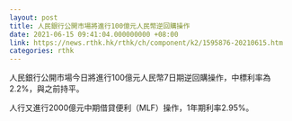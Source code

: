 ```yaml
---
layout: post
title: 人民銀行公開市場將進行100億元人民幣逆回購操作
date: 2021-06-15 09:41:04.000000000 +08:00
link: https://news.rthk.hk/rthk/ch/component/k2/1595876-20210615.htm
categories: rthk
---
```


人民銀行公開市場今日將進行100億元人民幣7日期逆回購操作，中標利率為2.2%，與之前持平。

人行又進行2000億元中期借貸便利（MLF）操作，1年期利率2.95%。

